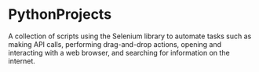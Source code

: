 # PythonProjects
A collection of scripts using the Selenium library to automate tasks such as making API calls, performing drag-and-drop actions, opening and interacting with a web browser, and searching for information on the internet.
